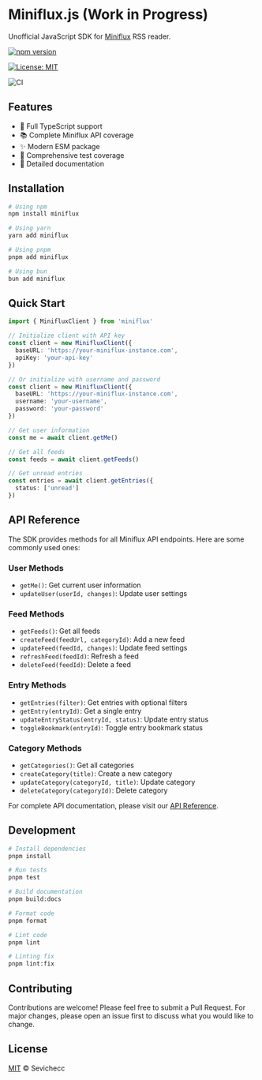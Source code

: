 # Miniflux.js (Work in Progress)

Unofficial JavaScript SDK for [Miniflux](https://miniflux.app) RSS reader.

[![npm version](https://badge.fury.io/js/miniflux.svg)](https://badge.fury.io/js/miniflux)

[![License: MIT](https://img.shields.io/badge/License-MIT-yellow.svg)](https://opensource.org/licenses/MIT)

![CI](https://github.com/Sevichecc/miniflux.js/workflows/CI/badge.svg)

## Features

- 🔄 Full TypeScript support
- 📚 Complete Miniflux API coverage
- ✨ Modern ESM package
- 🧪 Comprehensive test coverage
- 📖 Detailed documentation

## Installation

```bash
# Using npm
npm install miniflux

# Using yarn
yarn add miniflux

# Using pnpm
pnpm add miniflux

# Using bun
bun add miniflux
```

## Quick Start

```typescript
import { MinifluxClient } from 'miniflux'

// Initialize client with API key
const client = new MinifluxClient({
  baseURL: 'https://your-miniflux-instance.com',
  apiKey: 'your-api-key'
})

// Or initialize with username and password
const client = new MinifluxClient({
  baseURL: 'https://your-miniflux-instance.com',
  username: 'your-username',
  password: 'your-password'
})

// Get user information
const me = await client.getMe()

// Get all feeds
const feeds = await client.getFeeds()

// Get unread entries
const entries = await client.getEntries({
  status: ['unread']
})
```

## API Reference

The SDK provides methods for all Miniflux API endpoints. Here are some commonly used ones:

### User Methods
- `getMe()`: Get current user information
- `updateUser(userId, changes)`: Update user settings

### Feed Methods
- `getFeeds()`: Get all feeds
- `createFeed(feedUrl, categoryId)`: Add a new feed
- `updateFeed(feedId, changes)`: Update feed settings
- `refreshFeed(feedId)`: Refresh a feed
- `deleteFeed(feedId)`: Delete a feed

### Entry Methods
- `getEntries(filter)`: Get entries with optional filters
- `getEntry(entryId)`: Get a single entry
- `updateEntryStatus(entryId, status)`: Update entry status
- `toggleBookmark(entryId)`: Toggle entry bookmark status

### Category Methods
- `getCategories()`: Get all categories
- `createCategory(title)`: Create a new category
- `updateCategory(categoryId, title)`: Update category
- `deleteCategory(categoryId)`: Delete category

For complete API documentation, please visit our [API Reference](https://github.com/Sevichecc/miniflux-js/docs).

## Development

```bash
# Install dependencies
pnpm install

# Run tests
pnpm test

# Build documentation
pnpm build:docs

# Format code
pnpm format

# Lint code
pnpm lint

# Linting fix
pnpm lint:fix
```

## Contributing

Contributions are welcome! Please feel free to submit a Pull Request. For major changes, please open an issue first to discuss what you would like to change.

## License

[MIT](LICENSE) © Sevichecc